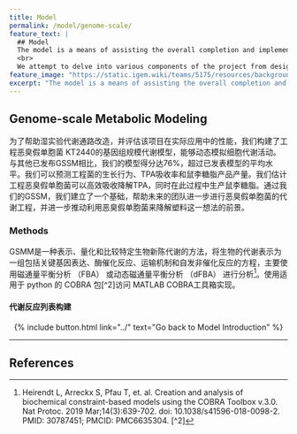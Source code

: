 ```yaml
---
title: Model
permalink: /model/genome-scale/
feature_text: |
  ## Model
  The model is a means of assisting the overall completion and implementation of a project through computational methods.
  <br>
  We attempt to delve into various components of the project from design to implementation for model construction and computation.
feature_image: "https://static.igem.wiki/teams/5175/resources/background/bg-model.jpg"
excerpt: "The model is a means of assisting the overall completion and implementation of a project through computational methods."
---
```


## Genome-scale Metabolic Modeling

为了帮助湿实验代谢通路改造，并评估该项目在实际应用中的性能，我们构建了工程恶臭假单胞菌 KT2440的基因组规模代谢模型，能够动态模拟细胞代谢活动。与其他已发布GSSM相比，我们的模型得分达76%，超过已发表模型的平均水平。我们可以预测工程菌的生长行为、TPA吸收率和鼠李糖脂产品产量。我们估计工程恶臭假单胞菌可以高效吸收降解TPA，同时在此过程中生产鼠李糖脂。通过我们的GSSM，我们建立了一个基础，帮助未来的团队进一步进行恶臭假单胞菌的代谢工程，并进一步推动利用恶臭假单胞菌来降解塑料这一想法的前景。

### Methods

GSMM是一种表示、量化和比较特定生物新陈代谢的方法，将生物的代谢表示为一组包括关键基因表达、酶催化反应、运输机制和自发非催化反应的方程，主要使用磁通量平衡分析 （FBA） 或动态磁通量平衡分析 （dFBA） 进行分析[^1]。使用适用于 python 的 COBRA 包[^2]访问 MATLAB COBRA工具箱实现。

#### 代谢反应列表构建



<center>{% include button.html link="../" text="Go back to Model Introduction" %}</center>

---

## References

[^1]: Heirendt L, Arreckx S, Pfau T, et. al. Creation and analysis of biochemical constraint-based models using the COBRA Toolbox v.3.0. Nat Protoc. 2019 Mar;14(3):639-702. doi: 10.1038/s41596-018-0098-2. PMID: 30787451; PMCID: PMC6635304. 
[^2]
